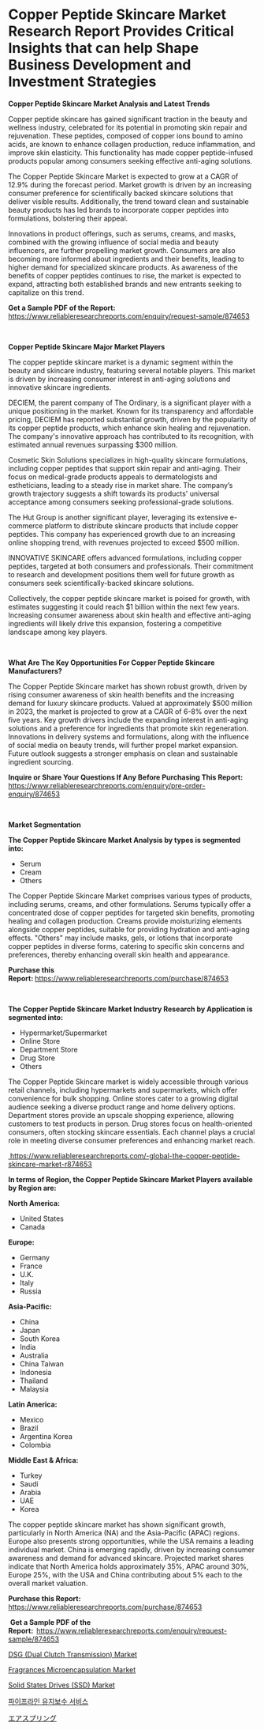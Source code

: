 <p><h1>Copper Peptide Skincare Market Research Report Provides Critical Insights that can help Shape Business Development and Investment Strategies</h1></p><p><strong>Copper Peptide Skincare Market Analysis and Latest Trends</strong></p>
<p><p>Copper peptide skincare has gained significant traction in the beauty and wellness industry, celebrated for its potential in promoting skin repair and rejuvenation. These peptides, composed of copper ions bound to amino acids, are known to enhance collagen production, reduce inflammation, and improve skin elasticity. This functionality has made copper peptide-infused products popular among consumers seeking effective anti-aging solutions.</p><p>The Copper Peptide Skincare Market is expected to grow at a CAGR of 12.9% during the forecast period. Market growth is driven by an increasing consumer preference for scientifically backed skincare solutions that deliver visible results. Additionally, the trend toward clean and sustainable beauty products has led brands to incorporate copper peptides into formulations, bolstering their appeal. </p><p>Innovations in product offerings, such as serums, creams, and masks, combined with the growing influence of social media and beauty influencers, are further propelling market growth. Consumers are also becoming more informed about ingredients and their benefits, leading to higher demand for specialized skincare products. As awareness of the benefits of copper peptides continues to rise, the market is expected to expand, attracting both established brands and new entrants seeking to capitalize on this trend.</p></p>
<p><strong>Get a Sample PDF of the Report:&nbsp;</strong> <a href="https://www.reliableresearchreports.com/enquiry/request-sample/874653">https://www.reliableresearchreports.com/enquiry/request-sample/874653</a></p>
<p>&nbsp;</p>
<p><strong>Copper Peptide Skincare Major Market Players</strong></p>
<p><p>The copper peptide skincare market is a dynamic segment within the beauty and skincare industry, featuring several notable players. This market is driven by increasing consumer interest in anti-aging solutions and innovative skincare ingredients.</p><p>DECIEM, the parent company of The Ordinary, is a significant player with a unique positioning in the market. Known for its transparency and affordable pricing, DECIEM has reported substantial growth, driven by the popularity of its copper peptide products, which enhance skin healing and rejuvenation. The company's innovative approach has contributed to its recognition, with estimated annual revenues surpassing $300 million.</p><p>Cosmetic Skin Solutions specializes in high-quality skincare formulations, including copper peptides that support skin repair and anti-aging. Their focus on medical-grade products appeals to dermatologists and estheticians, leading to a steady rise in market share. The company’s growth trajectory suggests a shift towards its products' universal acceptance among consumers seeking professional-grade solutions.</p><p>The Hut Group is another significant player, leveraging its extensive e-commerce platform to distribute skincare products that include copper peptides. This company has experienced growth due to an increasing online shopping trend, with revenues projected to exceed $500 million.</p><p>INNOVATIVE SKINCARE offers advanced formulations, including copper peptides, targeted at both consumers and professionals. Their commitment to research and development positions them well for future growth as consumers seek scientifically-backed skincare solutions.</p><p>Collectively, the copper peptide skincare market is poised for growth, with estimates suggesting it could reach $1 billion within the next few years. Increasing consumer awareness about skin health and effective anti-aging ingredients will likely drive this expansion, fostering a competitive landscape among key players.</p></p>
<p>&nbsp;</p>
<p><strong>What Are The Key Opportunities For Copper Peptide Skincare Manufacturers?</strong></p>
<p><p>The Copper Peptide Skincare market has shown robust growth, driven by rising consumer awareness of skin health benefits and the increasing demand for luxury skincare products. Valued at approximately $500 million in 2023, the market is projected to grow at a CAGR of 6-8% over the next five years. Key growth drivers include the expanding interest in anti-aging solutions and a preference for ingredients that promote skin regeneration. Innovations in delivery systems and formulations, along with the influence of social media on beauty trends, will further propel market expansion. Future outlook suggests a stronger emphasis on clean and sustainable ingredient sourcing.</p></p>
<p><strong>Inquire or Share Your Questions If Any Before Purchasing This Report:</strong> <a href="https://www.reliableresearchreports.com/enquiry/pre-order-enquiry/874653">https://www.reliableresearchreports.com/enquiry/pre-order-enquiry/874653</a></p>
<p>&nbsp;</p>
<p><strong>Market Segmentation</strong></p>
<p><strong>The Copper Peptide Skincare Market Analysis by types is segmented into:</strong></p>
<p><ul><li>Serum</li><li>Cream</li><li>Others</li></ul></p>
<p><p>The Copper Peptide Skincare Market comprises various types of products, including serums, creams, and other formulations. Serums typically offer a concentrated dose of copper peptides for targeted skin benefits, promoting healing and collagen production. Creams provide moisturizing elements alongside copper peptides, suitable for providing hydration and anti-aging effects. "Others" may include masks, gels, or lotions that incorporate copper peptides in diverse forms, catering to specific skin concerns and preferences, thereby enhancing overall skin health and appearance.</p></p>
<p><strong>Purchase this Report:&nbsp;</strong><a href="https://www.reliableresearchreports.com/purchase/874653">https://www.reliableresearchreports.com/purchase/874653</a></p>
<p>&nbsp;</p>
<p><strong>The Copper Peptide Skincare Market Industry Research by Application is segmented into:</strong></p>
<p><ul><li>Hypermarket/Supermarket</li><li>Online Store</li><li>Department Store</li><li>Drug Store</li><li>Others</li></ul></p>
<p><p>The Copper Peptide Skincare market is widely accessible through various retail channels, including hypermarkets and supermarkets, which offer convenience for bulk shopping. Online stores cater to a growing digital audience seeking a diverse product range and home delivery options. Department stores provide an upscale shopping experience, allowing customers to test products in person. Drug stores focus on health-oriented consumers, often stocking skincare essentials. Each channel plays a crucial role in meeting diverse consumer preferences and enhancing market reach.</p></p>
<p><a href="https://www.reliableresearchreports.com/-global-the-copper-peptide-skincare-market-r874653">&nbsp;https://www.reliableresearchreports.com/-global-the-copper-peptide-skincare-market-r874653</a></p>
<p><strong>In terms of Region, the Copper Peptide Skincare Market Players available by Region are:</strong></p>
<p>
    <p> <strong> North America: </strong>
        <ul>
            <li>United States</li>
            <li>Canada</li>
        </ul>
        </p> 
    <p> <strong> Europe: </strong>
        <ul>
            <li>Germany</li>
            <li>France</li>
            <li>U.K.</li>
            <li>Italy</li>
            <li>Russia</li>
        </ul>
        </p> 
    <p> <strong> Asia-Pacific: </strong>
        <ul>
            <li>China</li>
            <li>Japan</li>
            <li>South Korea</li>
            <li>India</li>
            <li>Australia</li>
            <li>China Taiwan</li>
            <li>Indonesia</li>
            <li>Thailand</li>
            <li>Malaysia</li>
        </ul>
        </p> 
    <p> <strong> Latin America: </strong>
        <ul>
            <li>Mexico</li>
            <li>Brazil</li>
            <li>Argentina Korea</li>
            <li>Colombia</li>
        </ul>
        </p> 
    <p> <strong> Middle East & Africa: </strong>
        <ul>
            <li>Turkey</li>
            <li>Saudi</li>
            <li>Arabia</li>
            <li>UAE</li>
            <li>Korea</li>
        </ul>
    </p>
    </p>
<p><p>The copper peptide skincare market has shown significant growth, particularly in North America (NA) and the Asia-Pacific (APAC) regions. Europe also presents strong opportunities, while the USA remains a leading individual market. China is emerging rapidly, driven by increasing consumer awareness and demand for advanced skincare. Projected market shares indicate that North America holds approximately 35%, APAC around 30%, Europe 25%, with the USA and China contributing about 5% each to the overall market valuation.</p></p>
<p><strong>Purchase this Report: </strong><a href="https://www.reliableresearchreports.com/purchase/874653">https://www.reliableresearchreports.com/purchase/874653</a></p>
<p>&nbsp;<strong>Get a Sample PDF of the Report:&nbsp;&nbsp;</strong><a href="https://www.reliableresearchreports.com/enquiry/request-sample/874653">https://www.reliableresearchreports.com/enquiry/request-sample/874653</a></p>
<p><strong></strong></p>
<p><p><a href="https://medium.com/@samantha.welch56767/dsg-dual-clutch-transmission-market-size-is-growing-at-cagr-of-6-5-e15b3fab5134">DSG (Dual Clutch Transmission) Market</a></p><p><a href="https://medium.com/@liam.mcgrath5645/deep-dive-into-the-fragrances-microencapsulation-market-itstrends-market-segmentation-and-710a05800cd4">Fragrances Microencapsulation Market</a></p><p><a href="https://issuu.com/reportprime-2/docs/solid-states-drives-ssd-market-size_0bef969d0810f5">Solid States Drives (SSD) Market</a></p><p><a href="https://medium.com/@nargishadi90/%ED%8C%8C%EC%9D%B4%ED%94%84%EB%9D%BC%EC%9D%B8-%EC%9C%A0%EC%A7%80%EB%B3%B4%EC%88%98-%EC%84%9C%EB%B9%84%EC%8A%A4-%EC%8B%9C%EC%9E%A5-%EA%B7%9C%EB%AA%A8-%EC%A0%90%EC%9C%A0%EC%9C%A8-%EB%B0%8F-%ED%8A%B8%EB%A0%8C%EB%93%9C-%EB%B6%84%EC%84%9D-%EB%B3%B4%EA%B3%A0%EC%84%9C-%EC%A0%9C%ED%92%88%EB%B3%84-%EC%A0%90%EA%B2%80-%EC%84%9C%EB%B9%84%EC%8A%A4-%EC%8B%9C%EC%9E%A5-%EC%84%B8%EC%B2%99-%EB%B0%8F-%ED%99%94%ED%95%99-%EC%84%B8%EC%B2%99-%EA%B1%B4%EC%A1%B0-%EA%B3%B5%EA%B8%B0-%EA%B1%B4%EC%A1%B0-%EC%A7%88%EC%86%8C-%EA%B1%B4%EC%A1%B0-%EB%B0%8F-%EC%A7%84%EA%B3%B5-%EA%B1%B4%EC%A1%B0-%EC%84%B8%EB%B6%84%ED%99%94-10e37fa58829">파이프라인 유지보수 서비스</a></p><p><a href="https://medium.com/@marcus7cekruer/%E3%82%A8%E3%82%A2%E3%82%B9%E3%83%97%E3%83%AA%E3%83%B3%E3%82%B0%E5%B8%82%E5%A0%B4-%E3%82%B0%E3%83%AD%E3%83%BC%E3%83%90%E3%83%AB%E3%81%8A%E3%82%88%E3%81%B3%E5%9C%B0%E5%9F%9F%E5%88%86%E6%9E%90-%E5%9C%B0%E5%9F%9F-%E5%9B%BD%E3%83%AC%E3%83%99%E3%83%AB%E3%81%AE%E5%88%86%E6%9E%90-%E7%AB%B6%E4%BA%89%E7%92%B0%E5%A2%83%E3%81%AB%E7%84%A6%E7%82%B9%E3%82%92%E5%BD%93%E3%81%A6%E3%81%9F%E5%88%86%E6%9E%90%E3%81%A8%E4%BA%88%E6%B8%AC-2024%E5%B9%B4%E3%81%8B%E3%82%892031%E5%B9%B4%E3%81%BE%E3%81%A7-af6729851df2">エアスプリング</a></p></p>